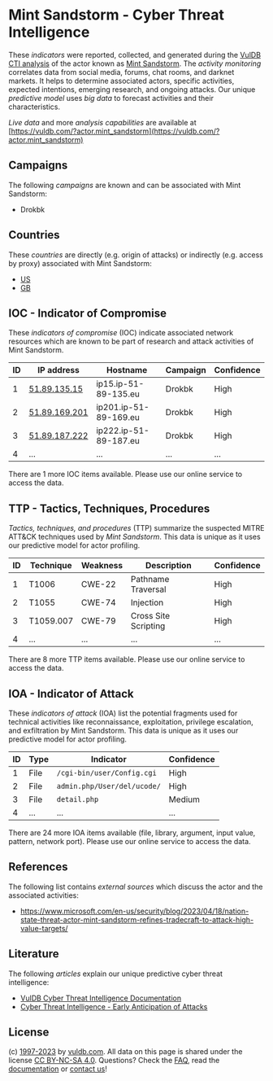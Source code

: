 # Mint Sandstorm - Cyber Threat Intelligence

These _indicators_ were reported, collected, and generated during the [VulDB CTI analysis](https://vuldb.com/?kb.cti) of the actor known as [Mint Sandstorm](https://vuldb.com/?actor.mint_sandstorm). The _activity monitoring_ correlates data from social media, forums, chat rooms, and darknet markets. It helps to determine associated actors, specific activities, expected intentions, emerging research, and ongoing attacks. Our unique _predictive model_ uses _big data_ to forecast activities and their characteristics.

_Live data_ and more _analysis capabilities_ are available at [https://vuldb.com/?actor.mint_sandstorm](https://vuldb.com/?actor.mint_sandstorm)

## Campaigns

The following _campaigns_ are known and can be associated with Mint Sandstorm:

* Drokbk

## Countries

These _countries_ are directly (e.g. origin of attacks) or indirectly (e.g. access by proxy) associated with Mint Sandstorm:

* [US](https://vuldb.com/?country.us)
* [GB](https://vuldb.com/?country.gb)

## IOC - Indicator of Compromise

These _indicators of compromise_ (IOC) indicate associated network resources which are known to be part of research and attack activities of Mint Sandstorm.

ID | IP address | Hostname | Campaign | Confidence
-- | ---------- | -------- | -------- | ----------
1 | [51.89.135.15](https://vuldb.com/?ip.51.89.135.15) | ip15.ip-51-89-135.eu | Drokbk | High
2 | [51.89.169.201](https://vuldb.com/?ip.51.89.169.201) | ip201.ip-51-89-169.eu | Drokbk | High
3 | [51.89.187.222](https://vuldb.com/?ip.51.89.187.222) | ip222.ip-51-89-187.eu | Drokbk | High
4 | ... | ... | ... | ...

There are 1 more IOC items available. Please use our online service to access the data.

## TTP - Tactics, Techniques, Procedures

_Tactics, techniques, and procedures_ (TTP) summarize the suspected MITRE ATT&CK techniques used by _Mint Sandstorm_. This data is unique as it uses our predictive model for actor profiling.

ID | Technique | Weakness | Description | Confidence
-- | --------- | -------- | ----------- | ----------
1 | T1006 | CWE-22 | Pathname Traversal | High
2 | T1055 | CWE-74 | Injection | High
3 | T1059.007 | CWE-79 | Cross Site Scripting | High
4 | ... | ... | ... | ...

There are 8 more TTP items available. Please use our online service to access the data.

## IOA - Indicator of Attack

These _indicators of attack_ (IOA) list the potential fragments used for technical activities like reconnaissance, exploitation, privilege escalation, and exfiltration by Mint Sandstorm. This data is unique as it uses our predictive model for actor profiling.

ID | Type | Indicator | Confidence
-- | ---- | --------- | ----------
1 | File | `/cgi-bin/user/Config.cgi` | High
2 | File | `admin.php/User/del/ucode/` | High
3 | File | `detail.php` | Medium
4 | ... | ... | ...

There are 24 more IOA items available (file, library, argument, input value, pattern, network port). Please use our online service to access the data.

## References

The following list contains _external sources_ which discuss the actor and the associated activities:

* https://www.microsoft.com/en-us/security/blog/2023/04/18/nation-state-threat-actor-mint-sandstorm-refines-tradecraft-to-attack-high-value-targets/

## Literature

The following _articles_ explain our unique predictive cyber threat intelligence:

* [VulDB Cyber Threat Intelligence Documentation](https://vuldb.com/?kb.cti)
* [Cyber Threat Intelligence - Early Anticipation of Attacks](https://www.scip.ch/en/?labs.20201022)

## License

(c) [1997-2023](https://vuldb.com/?kb.changelog) by [vuldb.com](https://vuldb.com/?kb.about). All data on this page is shared under the license [CC BY-NC-SA 4.0](https://creativecommons.org/licenses/by-nc-sa/4.0/). Questions? Check the [FAQ](https://vuldb.com/?kb.faq), read the [documentation](https://vuldb.com/?kb) or [contact us](https://vuldb.com/?contact)!
